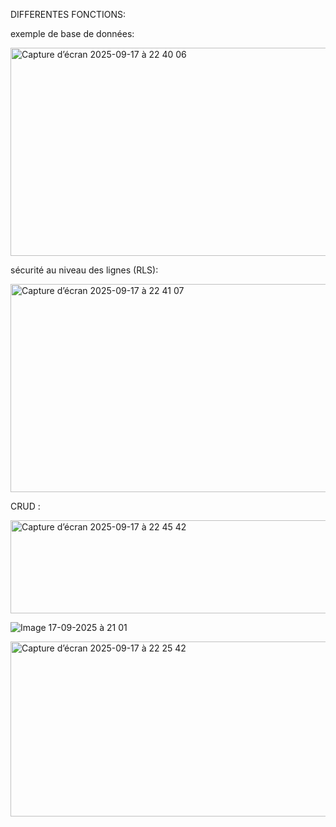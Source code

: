 DIFFERENTES FONCTIONS:


exemple de base de données:




<img width="652" height="333" alt="Capture d’écran 2025-09-17 à 22 40 06" src="https://github.com/user-attachments/assets/367ae9f1-c019-4246-9944-7dc99c3b1388" />




sécurité au niveau des lignes (RLS):



<img width="652" height="333" alt="Capture d’écran 2025-09-17 à 22 41 07" src="https://github.com/user-attachments/assets/58225e4b-8e36-4294-920e-5bb741f21e48" />



 CRUD :

<img width="652" height="149" alt="Capture d’écran 2025-09-17 à 22 45 42" src="https://github.com/user-attachments/assets/cd4ac67f-9070-4167-9b74-6103c6c3cd8e" />





![Image 17-09-2025 à 21 01](https://github.com/user-attachments/assets/50113d70-cf0b-4a9a-a589-f19c698e8852)



<img width="596" height="280" alt="Capture d’écran 2025-09-17 à 22 25 42" src="https://github.com/user-attachments/assets/00157cff-c153-463c-afa5-708f1fcfef46" />
